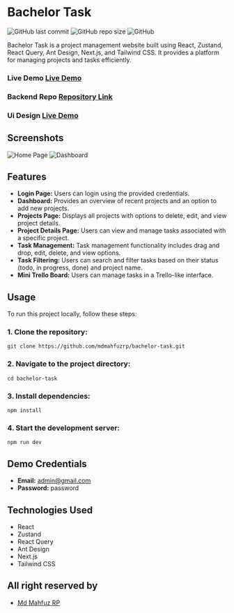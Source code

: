 # Bachelor Task

![GitHub last commit](https://img.shields.io/github/last-commit/mdmahfuzrp/bachelor-task)
![GitHub repo size](https://img.shields.io/github/repo-size/mdmahfuzrp/bachelor-task)
![GitHub](https://img.shields.io/github/license/mdmahfuzrp/bachelor-task)

Bachelor Task is a project management website built using React, Zustand, React Query, Ant Design, Next.js, and Tailwind CSS. It provides a platform for managing projects and tasks efficiently.

### Live Demo [Live Demo](https://bachelor-task.vercel.app/)
### Backend Repo [Repository Link](https://github.com/mdmahfuzrp/bachelor-task-server)

### Ui Design [Live Demo](https://excalidraw.com/#json=qIgvNWBrvef3pX9PLGNjs,aNEBuTJmD5mE4yUr5ts59Q)

## Screenshots

![Home Page](https://i.ibb.co/f0QCYHy/Screenshot-from-2024-05-02-09-26-36.png)
![Dashboard](https://i.ibb.co/pZwWxtv/Screenshot-from-2024-05-02-09-25-53.png)

## Features

- **Login Page:** Users can login using the provided credentials.
- **Dashboard:** Provides an overview of recent projects and an option to add new projects.
- **Projects Page:** Displays all projects with options to delete, edit, and view project details.
- **Project Details Page:** Users can view and manage tasks associated with a specific project.
- **Task Management:** Task management functionality includes drag and drop, edit, delete, and view options.
- **Task Filtering:** Users can search and filter tasks based on their status (todo, in progress, done) and project name.
- **Mini Trello Board:** Users can manage tasks in a Trello-like interface.

## Usage

To run this project locally, follow these steps:

### 1. Clone the repository:

```
git clone https://github.com/mdmahfuzrp/bachelor-task.git
```

### 2. Navigate to the project directory:

```
cd bachelor-task
```

### 3. Install dependencies:

```
npm install
```

### 4. Start the development server:

```
npm run dev
```

## Demo Credentials

- **Email:** admin@gmail.com
- **Password:** password

## Technologies Used

- React
- Zustand
- React Query
- Ant Design
- Next.js
- Tailwind CSS

## All right reserved by

- [Md Mahfuz RP](https://www.linkedin.com/in/mdmahfuzrp)
